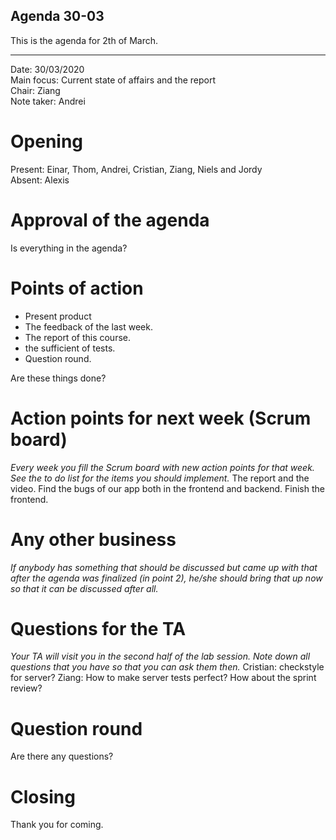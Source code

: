 ## Agenda 30-03

This is the agenda for 2th of March. 

---

Date:           30/03/2020\
Main focus:     Current state of affairs and the report \
Chair:          Ziang\
Note taker:     Andrei


# Opening
Present: Einar, Thom, Andrei, Cristian, Ziang, Niels and Jordy\
Absent: Alexis

# Approval of the agenda
Is everything in the agenda?

# Points of action

* Present product
* The feedback of the last week.
* The report of this course.
* the sufficient of tests.
* Question round.

Are these things done?

# Action points for next week (Scrum board)
*Every week you fill the Scrum board with new action points for that week. See the to do list for the items you should implement.*
The report and the video. Find the bugs of our app both in the frontend and backend. Finish the frontend.

# Any other business
*If anybody has something that should be discussed but came up with that after the agenda was finalized (in point 2), he/she should bring that up now so that it can be discussed after all.*


# Questions for the TA
*Your TA will visit you in the second half of the lab session. Note down all questions that you have so that you can ask them then.*
Cristian: checkstyle for server?
Ziang: How to make server tests perfect?
How about the sprint review?


# Question round
Are there any questions?

# Closing
Thank you for coming.
